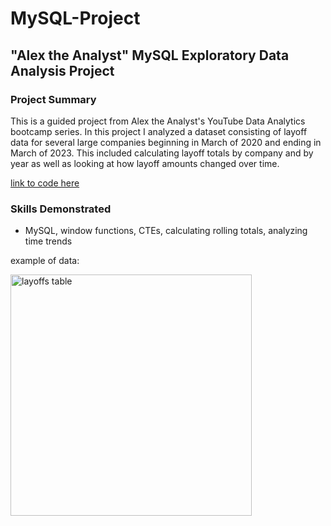 # MySQL-Project 

## "Alex the Analyst" MySQL Exploratory Data Analysis Project
### Project Summary
This is a guided project from Alex the Analyst's YouTube Data Analytics bootcamp series. In this project I analyzed a dataset consisting of layoff data for several large companies beginning in March of 2020 and ending in March of 2023. This included calculating layoff totals
by company and by year as well as looking at how layoff amounts changed over time. 


[link to code here](MySQL%20Data%20Cleaning%20Project.sql)

### Skills Demonstrated
- MySQL, window functions, CTEs, calculating rolling totals, analyzing time trends

example of data:


<img width="386" alt="layoffs table" src="https://github.com/user-attachments/assets/8b178b10-6ad1-4db0-a8b2-1e594214de52">
